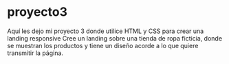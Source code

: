 # proyecto3
Aquí les dejo mi proyecto 3 donde utilice HTML y CSS para crear una landing responsive
Cree un landing sobre una tienda de ropa ficticia, donde se muestran los productos y tiene un diseño acorde a lo que quiere transmitir la página. 
